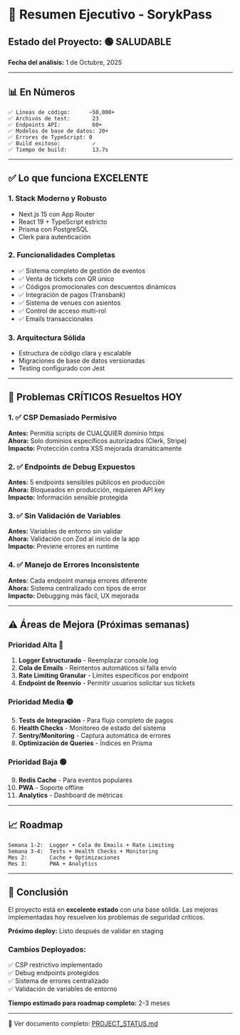 # 🎯 Resumen Ejecutivo - SorykPass

## Estado del Proyecto: 🟢 SALUDABLE

**Fecha del análisis:** 1 de Octubre, 2025

---

## 📊 En Números

```
✅ Líneas de código:      ~50,000+
✅ Archivos de test:       23
✅ Endpoints API:          60+
✅ Modelos de base de datos: 20+
✅ Errores de TypeScript: 0
✅ Build exitoso:          ✓
✅ Tiempo de build:        13.7s
```

---

## ✅ Lo que funciona EXCELENTE

### 1. **Stack Moderno y Robusto**
- Next.js 15 con App Router
- React 19 + TypeScript estricto
- Prisma con PostgreSQL
- Clerk para autenticación

### 2. **Funcionalidades Completas**
- ✅ Sistema completo de gestión de eventos
- ✅ Venta de tickets con QR único
- ✅ Códigos promocionales con descuentos dinámicos
- ✅ Integración de pagos (Transbank)
- ✅ Sistema de venues con asientos
- ✅ Control de acceso multi-rol
- ✅ Emails transaccionales

### 3. **Arquitectura Sólida**
- Estructura de código clara y escalable
- Migraciones de base de datos versionadas
- Testing configurado con Jest

---

## 🔴 Problemas CRÍTICOS Resueltos HOY

### 1. ✅ CSP Demasiado Permisivo
**Antes:** Permitía scripts de CUALQUIER dominio https  
**Ahora:** Solo dominios específicos autorizados (Clerk, Stripe)  
**Impacto:** Protección contra XSS mejorada dramáticamente

### 2. ✅ Endpoints de Debug Expuestos
**Antes:** 5 endpoints sensibles públicos en producción  
**Ahora:** Bloqueados en producción, requieren API key  
**Impacto:** Información sensible protegida

### 3. ✅ Sin Validación de Variables
**Antes:** Variables de entorno sin validar  
**Ahora:** Validación con Zod al inicio de la app  
**Impacto:** Previene errores en runtime

### 4. ✅ Manejo de Errores Inconsistente
**Antes:** Cada endpoint maneja errores diferente  
**Ahora:** Sistema centralizado con tipos de error  
**Impacto:** Debugging más fácil, UX mejorada

---

## ⚠️ Áreas de Mejora (Próximas semanas)

### Prioridad Alta 🔴
1. **Logger Estructurado** - Reemplazar console.log
2. **Cola de Emails** - Reintentos automáticos si falla envío
3. **Rate Limiting Granular** - Límites específicos por endpoint
4. **Endpoint de Reenvío** - Permitir usuarios solicitar sus tickets

### Prioridad Media 🟡
5. **Tests de Integración** - Para flujo completo de pagos
6. **Health Checks** - Monitoreo de estado del sistema
7. **Sentry/Monitoring** - Captura automática de errores
8. **Optimización de Queries** - Índices en Prisma

### Prioridad Baja 🟢
9. **Redis Cache** - Para eventos populares
10. **PWA** - Soporte offline
11. **Analytics** - Dashboard de métricas

---

## 📈 Roadmap

```
Semana 1-2:  Logger + Cola de Emails + Rate Limiting
Semana 3-4:  Tests + Health Checks + Monitoring
Mes 2:       Cache + Optimizaciones
Mes 3:       PWA + Analytics
```

---

## 🎉 Conclusión

El proyecto está en **excelente estado** con una base sólida. Las mejoras implementadas hoy resuelven los problemas de seguridad críticos.

**Próximo deploy:** Listo después de validar en staging

### Cambios Deployados:
✅ CSP restrictivo implementado  
✅ Debug endpoints protegidos  
✅ Sistema de errores centralizado  
✅ Validación de variables de entorno  

**Tiempo estimado para roadmap completo:** 2-3 meses

---

📄 Ver documento completo: [PROJECT_STATUS.md](./PROJECT_STATUS.md)